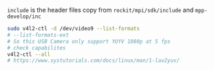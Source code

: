 `include` is the header files copy from `rockit/mpi/sdk/include` and `mpp-develop/inc`


```bash
sudo v4l2-ctl -d /dev/video9 --list-formats
# --list-formats-ext
# So this USB Camera only support YUYV 1080p at 5 fps
# check capabilites
v4l2-ctl --all
# https://www.systutorials.com/docs/linux/man/1-lav2yuv/
```

